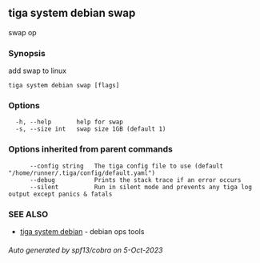 ## tiga system debian swap

swap op

### Synopsis

add swap to linux

```
tiga system debian swap [flags]
```

### Options

```
  -h, --help       help for swap
  -s, --size int   swap size 1GB (default 1)
```

### Options inherited from parent commands

```
      --config string   The tiga config file to use (default "/home/runner/.tiga/config/default.yaml")
      --debug           Prints the stack trace if an error occurs
      --silent          Run in silent mode and prevents any tiga log output except panics & fatals
```

### SEE ALSO

* [tiga system debian](tiga_system_debian.md)	 - debian ops tools

###### Auto generated by spf13/cobra on 5-Oct-2023
